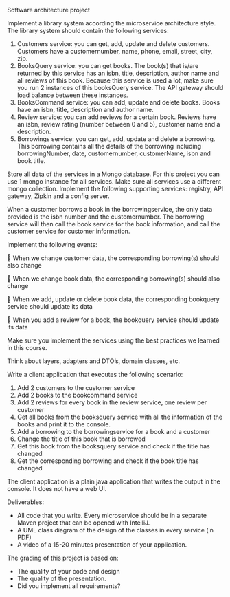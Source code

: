 Software architecture project

Implement a library system according the microservice architecture style.
The library system should contain the following services:

1. Customers service: you can get, add, update and delete customers. Customers have a
customernumber, name, phone, email, street, city, zip.
2. BooksQuery service: you can get books. The book(s) that is/are returned by this service
has an isbn, title, description, author name and all reviews of this book. Because this
service is used a lot, make sure you run 2 instances of this booksQuery service. The API
gateway should load balance between these instances.
3. BooksCommand service: you can add, update and delete books. Books have an isbn,
title, description and author name.
4. Review service: you can add reviews for a certain book. Reviews have an isbn, review
rating (number between 0 and 5), customer name and a description.
5. Borrowings service: you can get, add, update and delete a borrowing. This borrowing
contains all the details of the borrowing including borrowingNumber, date,
customernumber, customerName, isbn and book title.

Store all data of the services in a Mongo database. For this project you can use 1 mongo
instance for all services. Make sure all services use a different mongo collection.
Implement the following supporting services: registry, API gateway, Zipkin and a config
server.

When a customer borrows a book in the borrowingservice, the only data provided is the
isbn number and the customernumber. The borrowing service will then call the book service
for the book information, and call the customer service for customer information.

Implement the following events:

 When we change customer data, the corresponding borrowing(s) should also change

 When we change book data, the corresponding borrowing(s) should also change

 When we add, update or delete book data, the corresponding bookquery service should
update its data

 When you add a review for a book, the bookquery service should update its data

Make sure you implement the services using the best practices we learned in this course.

Think about layers, adapters and DTO’s, domain classes, etc.

Write a client application that executes the following scenario:
1. Add 2 customers to the customer service
2. Add 2 books to the bookcommand service
3. Add 2 reviews for every book in the review service, one review per customer
4. Get all books from the booksquery service with all the information of the books and
print it to the console.
5. Add a borrowing to the borrowingservice for a book and a customer
6. Change the title of this book that is borrowed
7. Get this book from the booksquery service and check if the title has changed
8. Get the corresponding borrowing and check if the book title has changed

The client application is a plain java application that writes the output in the console. It does not
have a web UI.


Deliverables:
- All code that you write. Every microservice should be in a separate Maven project that can
be opened with IntelliJ.
- A UML class diagram of the design of the classes in every service (in PDF)
- A video of a 15-20 minutes presentation of your application.

The grading of this project is based on:
- The quality of your code and design
- The quality of the presentation.
- Did you implement all requirements? 
